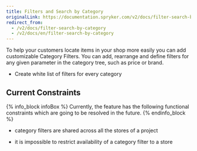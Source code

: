 ```yaml
---
title: Filters and Search by Category
originalLink: https://documentation.spryker.com/v2/docs/filter-search-by-category
redirect_from:
  - /v2/docs/filter-search-by-category
  - /v2/docs/en/filter-search-by-category
---
```


To help your customers locate items in your shop more easily you can add customizable Category Filters. You can add, rearrange and define filters for any given parameter in the category tree, such as price or brand.

* Create white list of filters for every category

## Current Constraints

{% info_block infoBox %}
Currently, the feature has the following functional constraints which are going to be resolved in the future.
{% endinfo_block %}

* category filters are shared across all the stores of a project

* it is impossible to restrict availability of a category filter to a store

